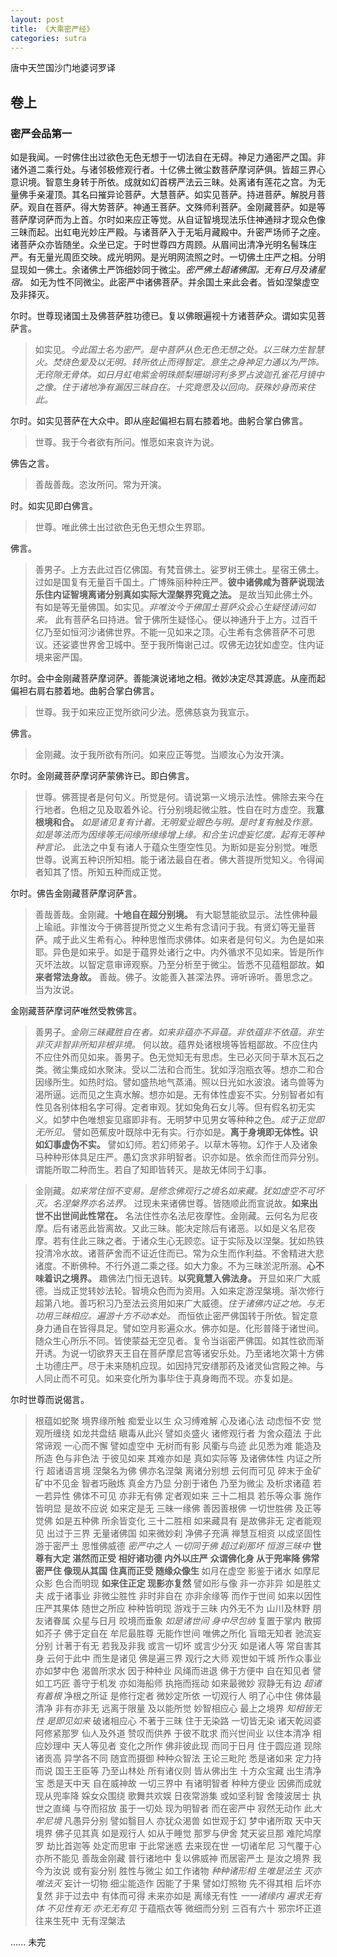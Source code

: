 ```yaml
---
layout: post
title: 《大乘密严经》
categories: sutra
---
```


唐中天竺国沙门地婆诃罗译

## 卷上

### 密严会品第一

如是我闻。一时佛住出过欲色无色无想于一切法自在无碍。神足力通密严之国。非诸外道二乘行处。与诸邻极修观行者。十亿佛土微尘数菩萨摩诃萨俱。皆超三界心意识境。智意生身转于所依。成就如幻首楞严法云三昧。处离诸有莲花之宫。为无量佛手亲灌顶。其名曰摧异论菩萨。大慧菩萨。如实见菩萨。持进菩萨。解脱月菩萨。观自在菩萨。得大势菩萨。神通王菩萨。文殊师利菩萨。金刚藏菩萨。如是等菩萨摩诃萨而为上首。尔时如来应正等觉。从自证智境现法乐住神通辩才现众色像三昧而起。出虹电光妙庄严殿。与诸菩萨入于无垢月藏殿中。升密严场师子之座。诸菩萨众亦皆随坐。众坐已定。于时世尊四方周顾。从眉间出清净光明名髻珠庄严。有无量光周匝交映。成光明网。是光明网流照之时。一切佛土庄严之相。分明显现如一佛土。余诸佛土严饰细妙同于微尘。*密严佛土超诸佛国。无有日月及诸星宿。* 如无为性不同微尘。此密严中诸佛菩萨。并余国土来此会者。皆如涅槃虚空及非择灭。

尔时。世尊现诸国土及佛菩萨胜功德已。复以佛眼遍视十方诸菩萨众。谓如实见菩萨言。

> 如实见。*今此国土名为密严。是中菩萨从色无色无想之处。以三昧力生智慧火。焚烧色爱及以无明。转所依止而得智定。意生之身神足力通以为严饰。无窍隙无骨体。如日月虹电紫金明珠颇梨珊瑚诃利多罗占波迦孔雀花月镜中之像。住于诸地净有漏因三昧自在。十究竟愿及以回向。获殊妙身而来住此。*

尔时。如实见菩萨在大众中。即从座起偏袒右肩右膝着地。曲躬合掌白佛言。

> 世尊。我于今者欲有所问。惟愿如来哀许为说。

佛告之言。

> 善哉善哉。恣汝所问。常为开演。

时。如实见即白佛言。

> 世尊。唯此佛土出过欲色无色无想众生界耶。

佛言。

> 善男子。上方去此过百亿佛国。有梵音佛土。娑罗树王佛土。星宿王佛土。过如是国复有无量百千国土。广博殊丽种种庄严。**彼中诸佛咸为菩萨说现法乐住内证智境离诸分别真如实际大涅槃界究竟之法。** 是故当知此佛土外。有如是等无量佛国。如实见。*非唯汝今于佛国土菩萨众会心生疑怪请问如来。* 此有菩萨名曰持进。曾于佛所生疑怪心。便以神通升于上方。过百千亿乃至如恒河沙诸佛世界。不能一见如来之顶。心生希有念佛菩萨不可思议。还娑婆世界舍卫城中。至于我所悔谢己过。叹佛无边犹如虚空。住内证境来密严国。

尔时。会中金刚藏菩萨摩诃萨。善能演说诸地之相。微妙决定尽其源底。从座而起偏袒右肩右膝着地。曲躬合掌白佛言。

> 世尊。我于如来应正觉所欲问少法。愿佛慈哀为我宣示。

佛言。

> 金刚藏。汝于我所欲有所问。如来应正等觉。当顺汝心为汝开演。

尔时。金刚藏菩萨摩诃萨蒙佛许已。即白佛言。

> 世尊。佛菩提者是何句义。所觉是何。请说第一义境示法性。佛除去来今在行地者。色相之见及取着外论。行分别境起微尘胜。性自在时方虚空。我**意根境和合。** *如是诸见复有计着。无明爱业眼色与明。是时复有触及作意。如是等法而为因缘等无间缘所缘缘增上缘。和合生识虚妄忆度。起有无等种种言论。* 此法之中复有诸人于蕴众生堕空性见。为断如是妄分别觉。唯愿世尊。说离五种识所知相。能于诸法最自在者。佛大菩提所觉知义。令得闻者知其了悟。所知五种而成正觉。

尔时。佛告金刚藏菩萨摩诃萨言。

> 善哉善哉。金刚藏。**十地自在超分别境。** 有大聪慧能欲显示。法性佛种最上瑜祇。非惟汝今于佛菩提所觉之义生希有念请问于我。有贤幻等无量菩萨。咸于此义生希有心。种种思惟而求佛体。如来者是何句义。为色是如来耶。异色是如来乎。如是于蕴界处诸行之中。内外循求不见如来。皆是所作灭坏法故。以智定意审谛观察。乃至分析至于微尘。皆悉不见蕴粗鄙故。**如来者常法身故。** 善哉。佛子。汝能善入甚深法界。谛听谛听。善思念之。当为汝说。

金刚藏菩萨摩诃萨唯然受教佛言。

> 善男子。*金刚三昧藏胜自在者。如来非蕴亦不异蕴。非依蕴非不依蕴。非生非灭非智非所知非根非境。* 何以故。蕴界处诸根境等皆粗鄙故。不应住内不应住外而见如来。善男子。色无觉知无有思虑。生已必灭同于草木瓦石之类。微尘集成如水聚沫。受以二法和合而生。犹如浮泡瓶衣等。想亦二和合因缘所生。如热时焰。譬如盛热地气蒸涌。照以日光如水波浪。诸鸟兽等为渴所逼。远而见之生真水解。想亦如是。无有体性虚妄不实。分别智者如有性见各别体相名字可得。定者审观。犹如兔角石女儿等。但有假名初无实义。如梦中色唯想妄见寤即非有。无明梦中见男女等种种之色。*成于正觉即无所见。* 譬如芭蕉皮叶既除中无有实。行亦如是。**离于身境即无体性。识如幻事虚伪不实。** 譬如幻师。若幻师弟子。以草木等物。幻作于人及诸象马种种形体具足庄严。愚幻贪求非明智者。识亦如是。依余而住而异分别。谓能所取二种而生。若自了知即皆转灭。是故无体同于幻事。

> 金刚藏。*如来常住恒不变易。是修念佛观行之境名如来藏。犹如虚空不可坏灭。名涅槃界亦名法界。* 过现未来诸佛世尊。皆随顺此而宣说故。**如来出世不出世间此性常在。** 名法住性亦名法尼夜摩性。金刚藏。云何名为尼夜摩。后有诸恶此皆离故。又此三昧。能决定除后有诸恶。以如是义名尼夜摩。若有住此三昧之者。于诸众生心无顾恋。证于实际及以涅槃。犹如热铁投清冷水故。诸菩萨舍而不证近住而已。常为众生而作利益。不舍精进大悲诸度。不断佛种。不行外道二乘之径。如大力象。不为三昧淤泥所溺。**心不味着识之境界。** 趣佛法门恒无退转。**以究竟慧入佛法身。** 开显如来广大威德。当成正觉转妙法轮。智境众色而为资用。入如来定游涅槃境。渐次修行超第八地。善巧积习乃至法云资用如来广大威德。*住于诸佛内证之地。与无功用三昧相应。遍游十方不动本处。* 而恒依止密严佛国转于所依。智定意身力通自在皆得具足。譬如空月影遍众水。佛亦如是。化形普降于诸世间。随众生心所乐不同。皆使蒙益无空见者。复令当诣密严佛国。如其性欲而渐开诱。为说一切欲界天王自在菩萨摩尼宫等诸安乐处。乃至诸地次第十方佛土功德庄严。尽于未来随机应现。如因持咒安缮那药及诸灵仙宫殿之神。与人同止而不可见。如来变化所为事毕住于真身晦而不现。亦复如是。

尔时世尊而说偈言。

> 根蕴如蛇聚 境界缘所触 痴爱业以生 众习缚难解 心及诸心法 动虑恒不安 觉观所缠绕 如龙共盘结
> 瞋毒从此兴 譬如炎盛火 诸修观行者 为舍众蕴法 于此常谛观 一心而不懈 譬如虚空中 无树而有影
> 风衢与鸟迹 此见悉为难 能造及所造 色与非色法 于彼见如来 其难亦如是 真如实际等 及诸佛体性
> 内证之所行 超诸语言境 涅槃名为佛 佛亦名涅槃 离诸分别想 云何而可见 碎末于金矿 矿中不见金
> 智者巧融炼 真金方乃显 分剖于诸色 乃至为微尘 及析求诸蕴 若一若异性 佛体不可见 亦非无有佛
> 定者观如来 三十二相具 若乐等众事 施作皆明显 是故不应说 如来定是无 三昧一缘佛 善因善根佛
> 一切世胜佛 及正等觉佛 如是五种佛 所余皆变化 三十二胜相 如来藏具有 是故佛非无 定者能观见
> 出过于三界 无量诸佛国 如来微妙刹 净佛子充满 禅慧互相资 以成坚固性 游于密严土 思惟佛威德
> *密严中之人 一切同于佛 超过刹那坏 恒游三昧中* **世尊有大定 湛然而正受 相好诸功德 内外以庄严**
> **众谓佛化身 从于兜率降 佛常密严住 像现从其国 住真而正受 随缘众像生** 如月在虚空 影鉴于诸水
> 如摩尼众影 色合而明现 **如来住正定 现影亦复然** 譬如形与像 非一亦非异 如是胜丈夫 成于诸事业
> 非微尘胜性 非时非自在 亦非余缘等 而作于世间 如来以因性 庄严其果体 随世之所应 种种皆明现
> 游戏于三昧 内外无不为 山川及林野 朋友诸眷属 众星与日月 皎境而垂象 *如是诸世间 身中尽包纳*
> 复置于掌内 散掷如芥子 佛于定自在 牟尼最胜尊 无能作世间 唯佛之所化 盲暗无知者 驰流妄分别
> 计著于有无 若我及非我 或言一切坏 或言少分灭 如是诸人等 常自害其身 云何于此中 而生是诸见
> 佛是遍三界 观行之大师 观世如干城 所作众事业 亦如梦中色 渴兽所求水 因于种种业 风绳而进退
> 佛于方便中 自在知见者 譬如工巧匠 善守于机发 亦如海船师 执拖而摇动 如来最微妙 寂静无有边
> *超诸有着根* 净根之所证 是修行定者 微妙定所依 一切观行人 明了心中住 佛体最清净 非有亦非无
> 远离于限量 及以能所觉 妙智相应心 最上之境界 *知相皆无性 是即见如来* 破诸相应心 不著于三昧
> 住于无染路 一切皆无染 诸天乾闼婆 阿修紧那罗 仙人及外道 赞叹而供养 于彼不耽求 而兴世间业
> 以住本清净 相应妙理中 天人等见者 变化之所作 佛非彼此现 而同于日月 住于圆应道 现除诸贡高
> 异学各不同 随宜而摄御 种种众智法 王论三毗陀 悉是诸如来 定力持而说 国王王臣等 乃至山林处
> 所有诸仪则 皆从佛出生 十方众宝藏 出生清净宝 悉是天中天 自在威神故 一切三界中 有诸明智者
> 种种方便业 因佛而成就 现从兜率降 婇女众围绕 歌舞共欢娱 日夜常游集 或如坚利智 舍陵波居士
> 执世之直绳 与夺而招放 虽于一切处 现为明智者 而在密严中 寂然无动作 此*大牟尼境* 凡愚异分别
> 譬如翳目人 亦犹众渴兽 如世观于幻 梦中诸所取 天中天境界 佛子见其真 如是观行人 如从于睡觉
> 那罗与伊舍 梵天娑旦那 难陀鸠摩罗 劫比首迦等 处定而思审 于此常迷惑 去来现在世 一切诸牟尼
> 习气覆于心 亦所不能见 善哉金刚藏 普行诸地中 复以佛威神 而居密严土 是汝之境界 我今为汝说
> 或有妄分别 胜性与微尘 如工作诸物 *种种诸形相 生唯是法生 灭亦唯法灭* 妄计一切物 细尘能造作
> 因能了于果 譬如灯照物 先不得其相 后坏亦复然 非于过去中 有体而可得 未来亦如是 离缘无有性
> *一一诸缘内 遍求无有体 不见性有无 亦无无有见* 于蕴瓶衣等 微细而分别 三百有六十 邪宗坏正道
> 往来生死中 无有涅槃法

...... 未完
